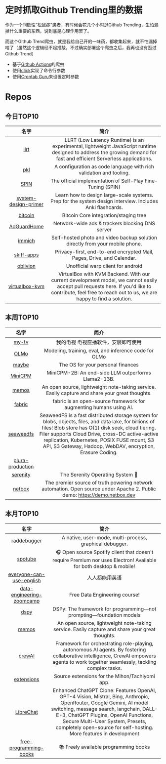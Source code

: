 # 定时抓取Github Trending里的数据

作为一个间歇性“松鼠症”患者，有时候会花几个小时逛Github Trending，生怕漏掉什么重要的东西，说到底是心理作用罢了。

而这个Github Trend爬虫，就是我给自己开的一味药，都收集起来，就不怕漏掉啥了（虽然这个逻辑经不起推敲，不过确实部署这个爬虫之后，我再也没有逛过Github Trend）

* 基于[Github Actions](https://docs.github.com/en/actions)的爬虫
* 使用[click](https://github.com/pallets/click)实现了命令行参数
* 使用[Crontab Guru](https://crontab.guru/)来设置定时参数

# Repos
## 今日TOP10 
<!-- START OF DAILY_TOP10_REPOS -->
| 名字 | 简介 |
| :----: | :----: |
| [llrt](https://github.com/awslabs/llrt) | LLRT (Low Latency Runtime) is an experimental, lightweight JavaScript runtime designed to address the growing demand for fast and efficient Serverless applications. |
| [pkl](https://github.com/apple/pkl) | A configuration as code language with rich validation and tooling. |
| [SPIN](https://github.com/uclaml/SPIN) | The official implementation of Self-Play Fine-Tuning (SPIN) |
| [system-design-primer](https://github.com/donnemartin/system-design-primer) | Learn how to design large-scale systems. Prep for the system design interview. Includes Anki flashcards. |
| [bitcoin](https://github.com/bitcoin/bitcoin) | Bitcoin Core integration/staging tree |
| [AdGuardHome](https://github.com/AdguardTeam/AdGuardHome) | Network-wide ads & trackers blocking DNS server |
| [immich](https://github.com/immich-app/immich) | Self-hosted photo and video backup solution directly from your mobile phone. |
| [skiff-apps](https://github.com/skiff-org/skiff-apps) | Privacy-first, end-to-end encrypted Mail, Pages, Drive, and Calendar. |
| [oblivion](https://github.com/bepass-org/oblivion) | Unofficial warp client for android |
| [virtualbox-kvm](https://github.com/cyberus-technology/virtualbox-kvm) | VirtualBox with KVM Backend. With our current development model, we cannot easily accept pull requests here. If you'd like to contribute, feel free to reach out to us, we are happy to find a solution. |
<!-- END OF DAILY_TOP10_REPOS -->

## 本周TOP10
<!-- START OF WEEKLY_TOP10_REPOS -->
| 名字 | 简介 |
| :----: | :----: |
| [my-tv](https://github.com/lizongying/my-tv) | 我的电视 电视直播软件，安装即可使用 |
| [OLMo](https://github.com/allenai/OLMo) | Modeling, training, eval, and inference code for OLMo |
| [maybe](https://github.com/maybe-finance/maybe) | The OS for your personal finances |
| [MiniCPM](https://github.com/OpenBMB/MiniCPM) | MiniCPM-2B: An end-side LLM outperforms Llama2-13B. |
| [memos](https://github.com/usememos/memos) | An open source, lightweight note-taking service. Easily capture and share your great thoughts. |
| [fabric](https://github.com/danielmiessler/fabric) | fabric is an open-source framework for augmenting humans using AI. |
| [seaweedfs](https://github.com/seaweedfs/seaweedfs) | SeaweedFS is a fast distributed storage system for blobs, objects, files, and data lake, for billions of files! Blob store has O(1) disk seek, cloud tiering. Filer supports Cloud Drive, cross-DC active-active replication, Kubernetes, POSIX FUSE mount, S3 API, S3 Gateway, Hadoop, WebDAV, encryption, Erasure Coding. |
| [plura-production](https://github.com/webprodigies/plura-production) |  |
| [serenity](https://github.com/SerenityOS/serenity) | The Serenity Operating System 🐞 |
| [netbox](https://github.com/netbox-community/netbox) | The premier source of truth powering network automation. Open source under Apache 2. Public demo: https://demo.netbox.dev |
<!-- END OF WEEKLY_TOP10_REPOS -->

## 本月TOP10
<!-- START OF MONTHLY_TOP10_REPOS -->
| 名字 | 简介 |
| :----: | :----: |
| [raddebugger](https://github.com/EpicGames/raddebugger) | A native, user-mode, multi-process, graphical debugger. |
| [spotube](https://github.com/KRTirtho/spotube) | 🎧 Open source Spotify client that doesn't require Premium nor uses Electron! Available for both desktop & mobile! |
| [everyone-can-use-english](https://github.com/xiaolai/everyone-can-use-english) | 人人都能用英语 |
| [data-engineering-zoomcamp](https://github.com/DataTalksClub/data-engineering-zoomcamp) | Free Data Engineering course! |
| [dspy](https://github.com/stanfordnlp/dspy) | DSPy: The framework for programming—not prompting—foundation models |
| [memos](https://github.com/usememos/memos) | An open source, lightweight note-taking service. Easily capture and share your great thoughts. |
| [crewAI](https://github.com/joaomdmoura/crewAI) | Framework for orchestrating role-playing, autonomous AI agents. By fostering collaborative intelligence, CrewAI empowers agents to work together seamlessly, tackling complex tasks. |
| [extensions](https://github.com/keiyoushi/extensions) | Source extensions for the Mihon/Tachiyomi app. |
| [LibreChat](https://github.com/danny-avila/LibreChat) | Enhanced ChatGPT Clone: Features OpenAI, GPT-4 Vision, Mistral, Bing, Anthropic, OpenRouter, Google Gemini, AI model switching, message search, langchain, DALL-E-3, ChatGPT Plugins, OpenAI Functions, Secure Multi-User System, Presets, completely open-source for self-hosting. More features in development |
| [free-programming-books](https://github.com/EbookFoundation/free-programming-books) | 📚 Freely available programming books |
<!-- END OF MONTHLY_TOP10_REPOS -->
